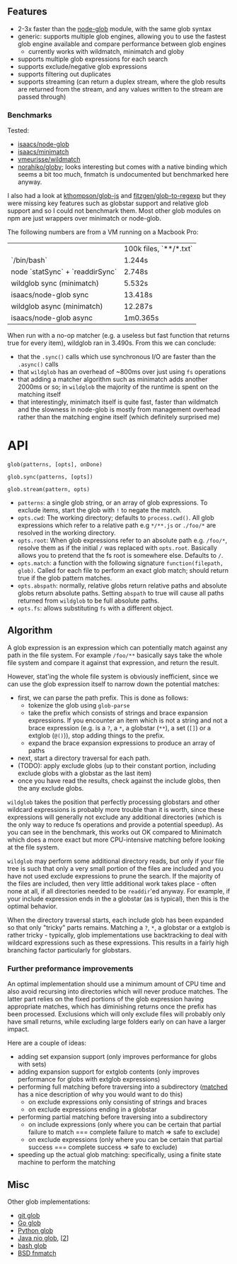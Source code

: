 
## Features

- 2-3x faster than the [node-glob](https://github.com/isaacs/node-glob) module, with the same glob syntax
- generic: supports multiple glob engines, allowing you to use the fastest glob engine available and compare performance between glob engines
  - currently works with wildmatch, minimatch and globy
- supports multiple glob expressions for each search
- supports exclude/negative glob expressions
- supports filtering out duplicates
- supports streaming (can return a duplex stream, where the glob results are returned from the stream, and any values written to the stream are passed through)

### Benchmarks

Tested:

- [isaacs/node-glob](https://github.com/isaacs/node-glob)
- [isaacs/minimatch](https://github.com/isaacs/minimatch)
- [vmeurisse/wildmatch](https://github.com/vmeurisse/wildmatch)
- [norahiko/globy](https://github.com/norahiko/globy); looks interesting but comes with a native binding which seems a bit too much, fnmatch is undocumented but benchmarked here anyway.

I also had a look at [kthompson/glob-js](https://github.com/kthompson/glob-js) and [fitzgen/glob-to-regexp](https://github.com/fitzgen/glob-to-regexp/) but they were missing key features such as globstar support and relative glob support and so I could not benchmark them. Most other glob modules on npm are just wrappers over minimatch or node-glob.

The following numbers are from a VM running on a Macbook Pro:

<table>
  <tr>
    <td></td>
    <td>100k files, `**/*.txt`</td>
  </tr>
  <tr>
    <td>`/bin/bash`</td>
    <td>1.244s</td>
  </tr>
  <tr>
    <td>node `statSync` + `readdirSync`</td>
    <td>2.748s</td>
  </tr>
  <tr>
    <td>wildglob sync (minimatch)</td>
    <td>5.532s</td>
  </tr>
  <tr>
    <td>isaacs/node-glob sync</td>
    <td>13.418s</td>
  </tr>
  <tr>
    <td>wildglob async (minimatch)</td>
    <td>12.287s</td>
  </tr>
  <tr>
    <td>isaacs/node-glob async</td>
    <td>1m0.365s</td>
  </tr>
</table>

When run with a no-op matcher (e.g. a useless but fast function that returns true for every item), wildglob ran in 3.490s. From this we can conclude:

- that the `.sync()` calls which use synchronous I/O are faster than the `.async()` calls
- that `wildglob` has an overhead of ~800ms over just using `fs` operations
- that adding a matcher algorithm such as minimatch adds another 2000ms or so; in `wildglob` the majority of the runtime is spent on the matching itself
- that interestingly, minimatch itself is quite fast, faster than wildmatch and the slowness in node-glob is mostly from management overhead rather than the matching engine itself (which definitely surprised me)

# API

`glob(patterns, [opts], onDone)`

`glob.sync(patterns, [opts])`

`glob.stream(pattern, opts)`

- `patterns`: a single glob string, or an array of glob expressions. To exclude items, start the glob with `!` to negate the match.
- `opts.cwd`: The working directory; defaults to `process.cwd()`. All glob expressions which refer to a relative path e.g `*/**.js` or `./foo/*` are resolved in the working directory.
- `opts.root`: When glob expressions refer to an absolute path e.g. `/foo/*`, resolve them as if the initial `/` was replaced with `opts.root`. Basically allows you to pretend that the fs root is somewhere else. Defaults to `/`.
- `opts.match`: a function with the following signature `function(filepath, glob)`. Called for each file to perform an exact glob match; should return true if the glob pattern matches.
- `opts.abspath`: normally, relative globs return relative paths and absolute globs return absolute paths. Setting `abspath` to true will cause all paths returned from `wildglob` to be full absolute paths.
- `opts.fs`: allows substituting `fs` with a different object.

## Algorithm

A glob expression is an expression which can potentially match against any path in the file system. For example `/foo/**` basically says take the whole file system and compare it against that expression, and return the result.

However, stat'ing the whole file system is obviously inefficient, since we can use the glob expression itself to narrow down the potential matches:

- first, we can parse the path prefix. This is done as follows:
  - tokenize the glob using `glob-parse`
  - take the prefix which consists of strings and brace expansion expressions. If you encounter an item which is not a string and not a brace expression (e.g. is a `?`, a `*`, a globstar (`**`), a set (`[]`) or a extglob (`@()`)), stop adding things to the prefix.
  - expand the brace expansion expressions to produce an array of paths
- next, start a directory traversal for each path.
- (TODO): apply exclude globs (up to their constant portion, including exclude globs with a globstar as the last item)
- once you have read the results, check against the include globs, then the any exclude globs.

`wildglob` takes the position that perfectly processing globstars and other wildcard expressions is probably more trouble than it is worth, since these expressions will generally not exclude any additional directories (which is the only way to reduce fs operations and provide a potential speedup). As you can see in the benchmark, this works out OK compared to Minimatch which does a more exact but more CPU-intensive matching before looking at the file system.

`wildglob` may perform some additional directory reads, but only if your file tree is such that only a very small portion of the files are included and you have not used exclude expressions to prune the search. If the majority of the files are included, then very little additional work takes place - often none at all, if all directories needed to be `readdir`'ed anyway. For example, if your include expression ends in the a globstar (as is typical), then this is the optimal behavior.

When the directory traversal starts, each include glob has been expanded so that only "tricky" parts remains. Matching a `?`, `*`, a globstar or a extglob is rather tricky - typically, glob implementations use backtracking to deal with wildcard expressions such as these expressions. This results in a fairly high branching factor particularly for globstars.

### Further preformance improvements

An optimal implementation should use a minimum amount of CPU time and also avoid recursing into directories which will never produce matches. The latter part relies on the fixed portions of the glob expression having appropriate matches, which has diminishing returns once the prefix has been processed. Exclusions which will only exclude files will probably only have small returns, while excluding large folders early on can have a larger impact.

Here are a couple of ideas:

- adding set expansion support (only improves performance for globs with sets)
- adding expansion support for extglob contents (only improves performance for globs with extglob expressions)
- performing full matching before traversing into a subdirectory ([matched](https://github.com/jonschlinkert/matched) has a nice description of why you would want to do this)
  - on exclude expressions only consisting of strings and braces
  - on exclude expressions ending in a globstar
- performing partial matching before traversing into a subdirectory
  - on include expressions (only where you can be certain that partial failure to match === complete failure to match => safe to exclude)
  - on exclude expressions (only where you can be certain that partial success === complete success => safe to exclude)
- speeding up the actual glob matching: specifically, using a finite state machine to perform the matching

## Misc

Other glob implementations:

- [git glob](https://github.com/git/git/blob/master/wildmatch.c)
- [Go glob](http://golang.org/src/pkg/path/filepath/match.go?s=5450:5505#L221)
- [Python glob](http://hg.python.org/cpython/file/2.7/Lib/fnmatch.py)
- [Java nio glob](http://grepcode.com/file/repository.grepcode.com/java/root/jdk/openjdk/7-b147/sun/nio/fs/Globs.java), [[2](https://github.com/rtyley/globs-for-java/blob/master/src/main/java/com/madgag/globs/openjdk/Globs.java)]
- [bash glob](http://git.savannah.gnu.org/cgit/bash.git/tree/lib/glob/glob.c)
- [BSD fnmatch](http://web.mit.edu/freebsd/csup/fnmatch.c)

